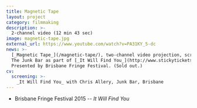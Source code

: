 ```yaml
---
title: Magnetic Tape
layout: project
category: filmmaking
description: >-
  2-channel video (12 min 43 sec)
image: magnetic-tape.jpg
external_url: https://www.youtube.com/watch?v=PA31KY_5-dc
news: >-
  [_Magnetic Tape_](/magnetic-tape/), two-channel video projection, screening at
  The Junk Bar as part of [_It Will Find You_](http://www.stickytickets.com.au/28425).
  Presented by Brisbane Fringe Festival. (Sold out.)
cv:
  screening: >-
    _It Will Find You_ with Chris Allery, Junk Bar, Brisbane
---
```


- Brisbane Fringe Festival 2015 -- _It Will Find You_
